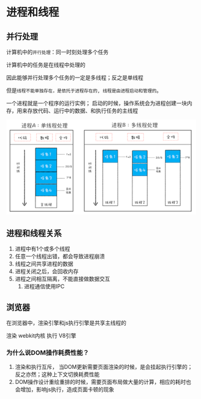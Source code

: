 # 进程和线程

## 并行处理
计算机中的`并行处理`：同一时刻处理多个任务

计算机中的任务是在线程中处理的

因此能够并行处理多个任务的一定是多线程；反之是单线程

但是`线程不能单独存在，是依托于进程存在的, 线程是由进程启动和管理的`。

一个进程就是一个程序的运行实例；
启动的时候，操作系统会为进程创建一块内存，用来存放代码、运行中的数据、和执行任务的主线程

![进程和线程关系](../imgs/thread.png)

## 进程和线程关系
1. 进程中有1个或多个线程
2. 任意一个线程出错，都会导致进程崩溃
3. 线程之间共享进程的数据
4. 进程关闭之后，会回收内存
5. 进程之间相互隔离，不能直接做数据交互
   1. 进程通信使用IPC


## 浏览器
在浏览器中，渲染引擎和js执行引擎是共享主线程的

渲染  webkit内核
执行  V8引擎

### 为什么说DOM操作耗费性能？
1. 渲染和执行互斥， 当DOM更新需要页面渲染的时候，是会挂起执行引擎的；反之亦然；这种上下文切换耗费性能
2. DOM操作设计重绘重排的时候，需要页面布局做大量的计算，相应的耗时也会增加，影响js执行，造成页面卡顿的现象




